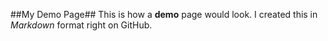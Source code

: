 ##My Demo Page##
This is how a **demo** page would look. I created this in *Markdown* format right on GitHub.
